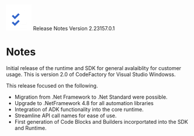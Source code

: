 <a class="brand" >
<img src="../images/releasenotes.png" width=70 /> 
<span class="brand-title">Release Notes Version 2.23157.0.1</span>
</a>

# Notes
Initial release of the runtime and SDK for general avalaiblity for customer usage. This is version 2.0 of CodeFactory for Visual Studio Windowss.

This release focused on the following.

- Migration from .Net Framework to .Net Standard were possible.
- Upgrade to .NetFramework 4.8 for all automation libraries
- Integration of ADK functionality into the core runtime.
- Streamline API call names for ease of use.
- First generation of Code Blocks and Builders incorportated into the SDK and Runtime.